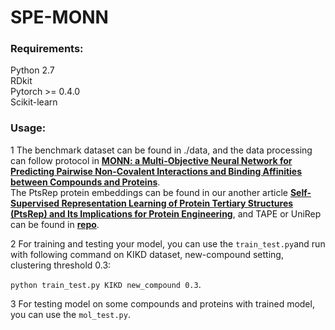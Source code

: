 # SPE-MONN
### Requirements:
Python 2.7  
RDkit  
Pytorch >= 0.4.0  
Scikit-learn  
### Usage:  
1 The benchmark dataset can be found in ./data, and the data processing can follow protocol in  **[MONN: a Multi-Objective Neural Network for Predicting Pairwise Non-Covalent Interactions and Binding Affinities between Compounds and Proteins](https://github.com/lishuya17/MONN)**.  
The PtsRep protein embeddings can be found in our another article **[Self-Supervised Representation Learning of Protein Tertiary Structures (PtsRep) and Its Implications for Protein Engineering](https://www.biorxiv.org/content/10.1101/2020.12.22.423916v2.abstract)**, and TAPE or UniRep can be found in **[repo](https://github.com/songlab-cal/tape)**.

2 For training and testing your model, you can use the `train_test.py`and run with following command on KIKD dataset, new-compound setting, clustering threshold 0.3:  
  
`python train_test.py KIKD new_compound 0.3`.  
  
3 For testing model on some compounds and proteins with trained model, you can use the `mol_test.py`.
